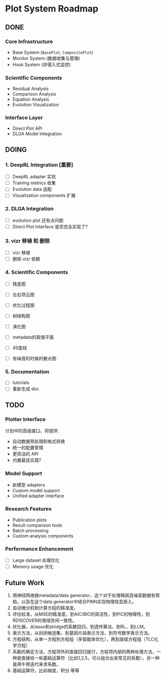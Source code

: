 # Plot System Roadmap

## DONE

### Core Infrastructure
- Base System (`BasePlot`, `CompositePlot`)
- Monitor System (数据收集与管理)
- Hook System (非侵入式监控)

### Scientific Components
- Residual Analysis
- Comparison Analysis
- Equation Analysis
- Evolution Visualization

### Interface Layer
- Direct Plot API
- DLGA Model Integration

## DOING

### 1. DeepRL Integration [重要]
- [ ] DeepRL adapter 实现
- [ ] Training metrics 收集
- [ ] Evolution data 适配
- [ ] Visualization components 扩展

### 2. DLGA Integration
- [ ] evolution plot 还有点问题
- [ ] Direct Plot Interface 是否完全实现了?

### 3. vizr 移植 和 删除
- [ ] vizr 移植
- [ ] 删除 vizr 依赖

### 4. Scientific Components
- [ ] 残差图
- [ ] 左右项云图
- [ ] 优化过程图
- [ ] 树结构图
- [ ] 演化图
- [ ] metadata的取值平面
- [ ] 45度线
- [ ] 有噪音的时候的散点图


### 5. Documentation
- [ ] tutorials
- [ ] 重新生成 doc

## TODO

### Plotter Interface
计划中的高级接口，将提供:
- 自动数据预处理和格式转换
- 统一的配置管理
- 更简洁的 API
- 内置最佳实践?

### Model Support
- 新模型 adapters
- Custom model support
- Unified adapter interface

### Research Features
- Publication plots
- Result comparison tools
- Batch processing
- Custom analysis components 

### Performance Enhancement
- [ ] Large dataset 处理优化
- [ ] Memory usage 优化

## Future Work

1. 用神经网络做metadata/data generator，这个对于处理稀疏高噪音数据有帮助。以及在这个data generator中结合PINN实现物理信息嵌入。
2. 自动微分机制计算方程的精准度。
3. 评估标准，从MSE的精准度，到AIC/BIC的简洁性，到PIC的物理性，到RDISCOVER的值域空间一致性。
4. 优化器，从lasso和stridge的系数回归，到遗传算法，到RL，到LLM。
5. 表示方法，从封闭候选集，到基因片段表示方法，到符号数学表示方法。
6. 方程结构，从单一方程到方程组（多智能体优化），再到层级方程组（TLC化学方程）
7. 系数的确定方法，方程项外的直接回归就行，方程项内部的两种处理方法，一种是直接给一些基础运算符（比如1,2,5，可以组合出来常见的系数），另一种是用牛顿迭代来求系数。
8. 基础运算符，比如梯度，积分 等等